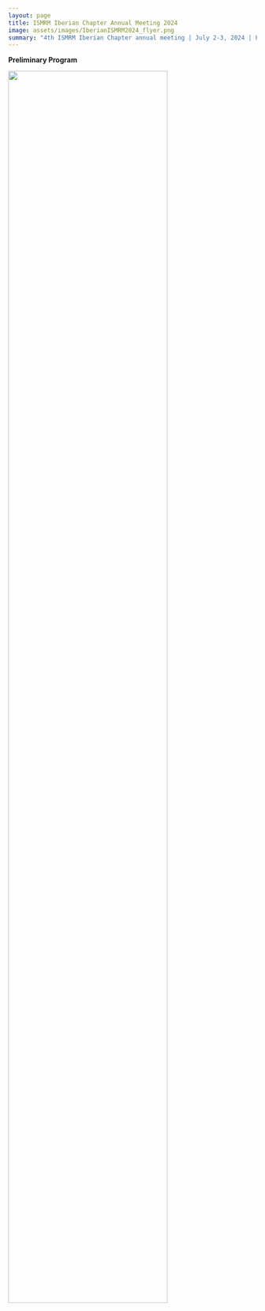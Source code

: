 ```yaml
---
layout: page
title: ISMRM Iberian Chapter Annual Meeting 2024
image: assets/images/IberianISMRM2024_flyer.png
summary: "4th ISMRM Iberian Chapter annual meeting | July 2-3, 2024 | Porto, Portugal"
---
```


**Preliminary Program**

<img src="{{ site.baseurl }}/assets/images/2024program.png" width="80%"/>
